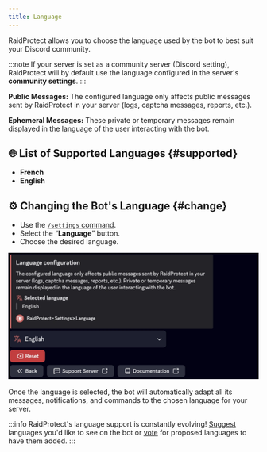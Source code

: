 ```yaml
---
title: Language
---
```


RaidProtect allows you to choose the language used by the bot to best suit your Discord community.

:::note
If your server is set as a community server (Discord setting), RaidProtect will by default use the language configured in the server's **community settings**.
:::

**Public Messages:** The configured language only affects public messages sent by RaidProtect in your server (logs, captcha messages, reports, etc.).

**Ephemeral Messages:** These private or temporary messages remain displayed in the language of the user interacting with the bot.

## 🌐 List of Supported Languages {#supported}

- **French**
- **English**

## ⚙️ Changing the Bot's Language {#change}

- Use the [`/settings` command](./setup.md#settings).
- Select the “**Language**” button.
- Choose the desired language.

![Screenshot of language settings](./assets/rp-settings-language.webp)

Once the language is selected, the bot will automatically adapt all its messages, notifications, and commands to the chosen language for your server.

:::info
RaidProtect's language support is constantly evolving! [Suggest](https://suggestions.raidprotect.bot) languages you'd like to see on the bot or [vote](https://suggestions.raidprotect.bot) for proposed languages to have them added.
:::